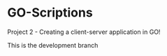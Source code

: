 # GO-Scriptions
Project 2 - Creating a client-server application in GO!

This is the development branch
